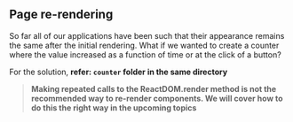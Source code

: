 ## Page re-rendering

So far all of our applications have been such that their appearance remains the same after the initial rendering. What if we wanted to create a counter where the value increased as a function of time or at the click of a button?

For the solution, **refer: `counter` folder in the same directory**

> **Making repeated calls to the ReactDOM.render method is not the recommended way to re-render components. We will cover how to do this the right way in the upcoming topics**
